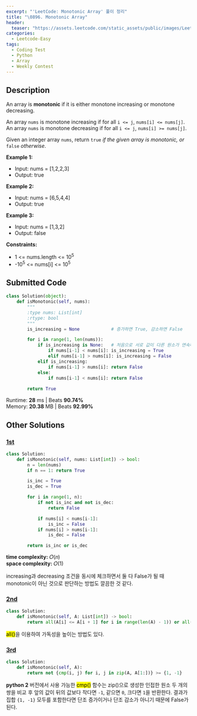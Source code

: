 ```yaml
---
excerpt: "'LeetCode: Monotonic Array' 풀이 정리"
title: "\0896. Monotonic Array"
header:
  teaser: "https://assets.leetcode.com/static_assets/public/images/LeetCode_Sharing.png"
categories:
  - Leetcode-Easy
tags:
  - Coding Test
  - Python
  - Array
  - Weekly Contest
---
```


## <i class="fa-solid fa-file-lines"></i> Description

An array is **monotonic** if it is either monotone increasing or monotone decreasing.

An array `nums` is monotone increasing if for all `i <= j`, `nums[i] <= nums[j]`.    
An array `nums` is monotone decreasing if for all `i <= j`, `nums[i] >= nums[j]`.

Given an integer array `nums`, return `true` *if the given array is monotonic, or* `false` *otherwise*.

**Example 1:**

- Input: nums = [1,2,2,3]
- Output: true

**Example 2:**

- Input: nums = [6,5,4,4]
- Output: true

**Example 3:**

- Input: nums = [1,3,2]
- Output: false

**Constraints:**

- 1 <= nums.length <= 10<sup>5</sup>
- -10<sup>5</sup> <= nums[i] <= 10<sup>5</sup>

## <i class="fa-solid fa-cloud-arrow-up"></i> Submitted Code

```python
class Solution(object):
    def isMonotonic(self, nums):
        """
        :type nums: List[int]
        :rtype: bool
        """
        is_increasing = None            # 증가하면 True, 감소하면 False

        for i in range(1, len(nums)):
            if is_increasing is None:   # 처음으로 서로 값이 다른 원소가 연속해서 나올 때 체크
                if nums[i-1] < nums[i]: is_increasing = True
                elif nums[i-1] > nums[i]: is_increasing = False
            elif is_increasing:
                if nums[i-1] > nums[i]: return False
            else:
                if nums[i-1] < nums[i]: return False
        
        return True
```
<i class="fa-solid fa-clock"></i> Runtime: **28** ms \| Beats **90.74%**    
<i class="fa-solid fa-memory"></i> Memory: **20.38** MB \| Beats **92.99%**



## <i class="fa-solid fa-flask"></i> Other Solutions

### <a href="https://leetcode.com/problems/monotonic-array/solutions/6097952/video-two-flags-python-javascript-java-c-hwgv/" target="_blank">1st</a>

```python
class Solution:
    def isMonotonic(self, nums: List[int]) -> bool:
        n = len(nums)
        if n == 1: return True

        is_inc = True
        is_dec = True

        for i in range(1, n):
            if not is_inc and not is_dec:
                return False

            if nums[i] < nums[i-1]:
                is_inc = False
            if nums[i] > nums[i-1]:
                is_dec = False

        return is_inc or is_dec
```
<i class="fa-solid fa-clock"></i> **time complexity:** 𝑂(𝑛)    
<i class="fa-solid fa-memory"></i> **space complexity:** 𝑂(1)           

increasing과 decreasing 조건을 동시에 체크하면서 둘 다 False가 될 때 monotonic이 아닌 것으로 판단하는 방법도 깔끔한 것 같다.

### <a href="https://leetcode.com/problems/monotonic-array/solutions/4102847/9744increasing-decreasing1-line-code-by-n8gl9/" target="_blank">2nd</a>

```python
class Solution:
    def isMonotonic(self, A: List[int]) -> bool:
        return all(A[i] <= A[i + 1] for i in range(len(A) - 1)) or all(A[i] >= A[i + 1] for i in range(len(A) - 1))
```
<mark>all()</mark>을 이용하여 가독성을 높이는 방법도 있다.

### <a href="https://leetcode.com/problems/monotonic-array/solutions/165889/cjavapython-one-pass-on-by-lee215-hd3w/" target="_blank">3rd</a>

```python
class Solution:
    def isMonotonic(self, A):
        return not {cmp(i, j) for i, j in zip(A, A[1:])} >= {1, -1}
```
**python 2** 버전에서 사용 가능한 <mark>cmp()</mark> 함수는 zip()으로 생성한 인접한 원소 두 개의 쌍을 비교 후 앞의 값이 뒤의 값보다 작다면 `-1`, 같으면 `0`, 크다면 `1`을 반환한다. 결과가 집합 `{1, -1}` 모두를 포함한다면 단조 증가이거나 단조 감소가 아니기 때문에 False가 된다.